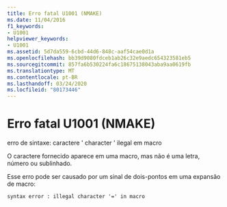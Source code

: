 ```yaml
---
title: Erro fatal U1001 (NMAKE)
ms.date: 11/04/2016
f1_keywords:
- U1001
helpviewer_keywords:
- U1001
ms.assetid: 5d7da559-6cbd-44d6-848c-aaf54cae0d1a
ms.openlocfilehash: bb39d9080fdceb1ab26c32e9aedc654323581eb5
ms.sourcegitcommit: 857fa6b530224fa6c18675138043aba9aa0619fb
ms.translationtype: MT
ms.contentlocale: pt-BR
ms.lasthandoff: 03/24/2020
ms.locfileid: "80173446"
---
```

# <a name="nmake-fatal-error-u1001"></a>Erro fatal U1001 (NMAKE)

erro de sintaxe: caractere ' character ' ilegal em macro

O caractere fornecido aparece em uma macro, mas não é uma letra, número ou sublinhado.

Esse erro pode ser causado por um sinal de dois-pontos em uma expansão de macro:

```
syntax error : illegal character '=' in macro
```
